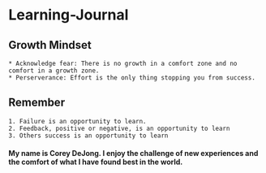 # Learning-Journal

## Growth Mindset
    * Acknowledge fear: There is no growth in a comfort zone and no comfort in a growth zone.
    * Perserverance: Effort is the only thing stopping you from success.

## Remember
    1. Failure is an opportunity to learn.
    2. Feedback, positive or negative, is an opportunity to learn
    3. Others success is an opportunity to learn

#### My name is Corey DeJong. I enjoy the challenge of new experiences and the comfort of what I have found best in the world.